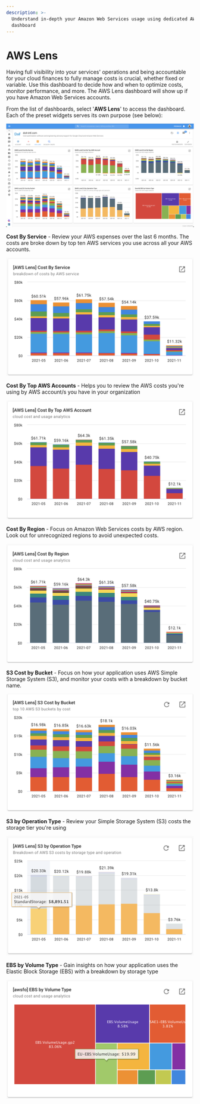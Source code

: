 ```yaml
---
description: >-
  Understand in-depth your Amazon Web Services usage using dedicated AWS Lens
  dashboard
---
```


# AWS Lens

Having full visibility into your services' operations and being accountable for your cloud finances to fully manage costs is crucial, whether fixed or variable. Use this dashboard to decide how and when to optimize costs, monitor performance, and more. The AWS Lens dashboard will show up if you have Amazon Web Services accounts.

From the list of dashboards, select '**AWS Lens**' to access the dashboard. Each of the preset widgets serves its own purpose (see below):

![A screenshot of the AWS Lens dashboard](<../.gitbook/assets/image (178).png>)

**Cost By Service** - Review your AWS expenses over the last 6 months. The costs are broke down by top ten AWS services you use across all your AWS accounts.

![A screenshot of the Cost By Service report](<../.gitbook/assets/image (210).png>)

**Cost By Top AWS Accounts** - Helps you to review the AWS costs you're using by AWS account/s you have in your organization

![A screenshot of the Cost By Top AWS Account report](<../.gitbook/assets/image (170).png>)

**Cost By Region** - Focus on Amazon Web Services costs by AWS region. Look out for unrecognized regions to avoid unexpected costs.

![A screenshot of the Cost By Region report](<../.gitbook/assets/image (207).png>)

**S3 Cost by Bucket** - Focus on how your application uses AWS Simple Storage System (S3), and monitor your costs with a breakdown by bucket name.

![A screenshot of the S3 Cost by Bucket report](<../.gitbook/assets/image (236).png>)

**S3 by Operation Type** - Review your Simple Storage System (S3) costs the storage tier you're using

![A screenshot of the S3 by Operation Type report](<../.gitbook/assets/image (196).png>)

**EBS by Volume Type** - Gain insights on how your application uses the Elastic Block Storage (EBS) with a breakdown by storage type

![A screenshot of the EBS by Volume Type visualization](<../.gitbook/assets/image (231).png>)
